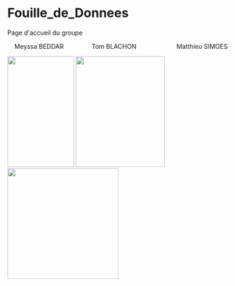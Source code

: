 # Fouille_de_Donnees
Page d'accueil du groupe 

&nbsp;&nbsp;&nbsp; 
Meyssa BEDDAR 
&nbsp;&nbsp;&nbsp;&nbsp;&nbsp;&nbsp;&nbsp;&nbsp;&nbsp;&nbsp;&nbsp;&nbsp;&nbsp;&nbsp; 
Tom BLACHON 
&nbsp;&nbsp;&nbsp;&nbsp;&nbsp;&nbsp;&nbsp;&nbsp;&nbsp;&nbsp;&nbsp;&nbsp;&nbsp;&nbsp;&nbsp;&nbsp;&nbsp;&nbsp;&nbsp;&nbsp;&nbsp;
Matthieu SIMOES

<DIV class=toto>
  
  <img src="https://user-images.githubusercontent.com/72613969/108885128-b47ef580-7607-11eb-9342-6c32a4a504f2.jpg" width="150" height="250">
  <img src="https://user-images.githubusercontent.com/71490738/108892546-4ab71980-7610-11eb-8c2e-8de36b1260f0.jpg" width="200" height="250">
  <img src="https://user-images.githubusercontent.com/72613969/108886341-26a40a00-7609-11eb-8c06-92a1072fd7a6.jpg" width="250" height="250">
  
</DIV>


